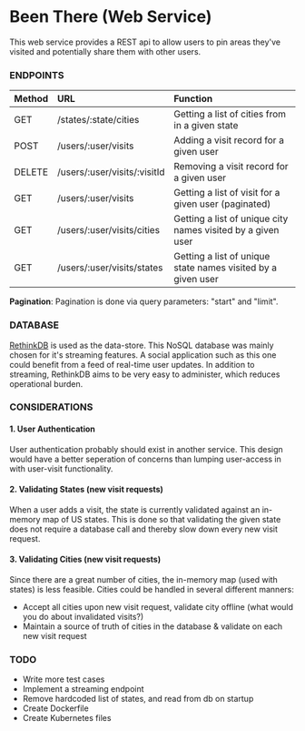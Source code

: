 # Been There (Web Service)

This web service provides a REST api to allow users to pin areas they've visited and potentially share them with other users.

### ENDPOINTS
| Method | URL | Function |
|:-------|:----|:---------|
| GET | /states/:state/cities | Getting a list of cities from in a given state |
| POST | /users/:user/visits | Adding a visit record for a given user |
| DELETE | /users/:user/visits/:visitId | Removing a visit record for a given user |
| GET | /users/:user/visits | Getting a list of visit for a given user (paginated) |
| GET | /users/:user/visits/cities | Getting a list of unique city names visited by a given user |
| GET | /users/:user/visits/states | Getting a list of unique state names visited by a given user |

**Pagination**: Pagination is done via query parameters: "start" and "limit".

### DATABASE
[RethinkDB](https://www.rethinkdb.com/) is used as the data-store. This NoSQL database was mainly chosen for it's streaming features. A social application such as this one could benefit from a feed of real-time user updates. In addition to streaming, RethinkDB aims to be very easy to administer, which reduces operational burden.

### CONSIDERATIONS
#### 1. User Authentication
User authentication probably should exist in another service. This design would have a better seperation of concerns than lumping user-access in with user-visit functionality.
#### 2. Validating States (new visit requests)
When a user adds a visit, the state is currently validated against an in-memory map of US states. This is done so that validating the given state does not require a database call and thereby slow down every new visit request.
#### 3. Validating Cities (new visit requests)
Since there are a great number of cities, the in-memory map (used with states) is less feasible. Cities could be handled in several different manners:
* Accept all cities upon new visit request, validate city offline (what would you do about invalidated visits?)
* Maintain a source of truth of cities in the database & validate on each new visit request

### TODO
* Write more test cases
* Implement a streaming endpoint
* Remove hardcoded list of states, and read from db on startup
* Create Dockerfile
* Create Kubernetes files
